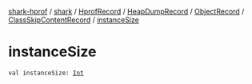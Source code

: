 [shark-hprof](../../../../../index.md) / [shark](../../../../index.md) / [HprofRecord](../../../index.md) / [HeapDumpRecord](../../index.md) / [ObjectRecord](../index.md) / [ClassSkipContentRecord](index.md) / [instanceSize](./instance-size.md)

# instanceSize

`val instanceSize: `[`Int`](https://kotlinlang.org/api/latest/jvm/stdlib/kotlin/-int/index.html)
